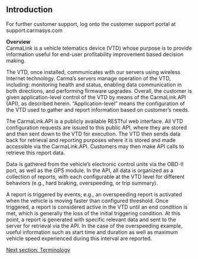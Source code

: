 <h2>Introduction</h2>
For further customer support, log onto the customer support portal at support.carmasys.com  
  
<b>Overview</b>  
CarmaLink is a vehicle telematics device (VTD) whose purpose is to provide information useful for end-user profitability improvement based decision making.  
  
The VTD, once installed, communicates with our servers using wireless Internet technology. Carma’s servers manage operation of the VTD, including: monitoring health and status, enabling data communication in both directions, and performing firmware upgrades. Overall, the customer is given application-level control of the VTD by means of the CarmaLink.API (API), as described herein. “Application-level” means the configuration of the VTD used to gather and report information based on customer’s needs.  
  
The CarmaLink.API is a publicly available RESTful web interface. All VTD configuration requests are issued to this public API, where they are stored and then sent down to the VTD for execution. The VTD then sends data back for retrieval and reporting purposes where it is stored and made accessible via the CarmaLink.API. Customers may then make API calls to retrieve this report data.  
  
Data is gathered from the vehicle’s electronic control units via the OBD-II port, as well as the GPS module. In the API, all data is organized as a collection of reports, with each configurable at the VTD level for different behaviors (e.g., hard braking, overspeeding, or trip summary).  
  
A report is triggered by events; e.g., an overspeeding report is activated when the vehicle is moving faster than configured threshold. Once triggered, a report is considered active in the VTD until an end condition is met, which is generally the loss of the initial triggering condition. At this point, a report is generated with specific relevant data and sent to the server for retrieval via the API. In the case of the overspeeding example, useful information such as start time and duration as well as maximum vehicle speed experienced during this interval are reported.
  
<a href="https://github.com/CarmaSys/CarmaLinkAPI/blob/1.4/Terminology.md">Next section: Terminology</a>

